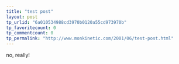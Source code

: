 ```yaml
---
title: "test post"
layout: post
tp_urlid: "6a010534988cd3970b0120a55cd973970b"
tp_favoritecount: 0
tp_commentcount: 0
tp_permalink: "http://www.monkinetic.com/2001/06/test-post.html"
---
```

no, really!
